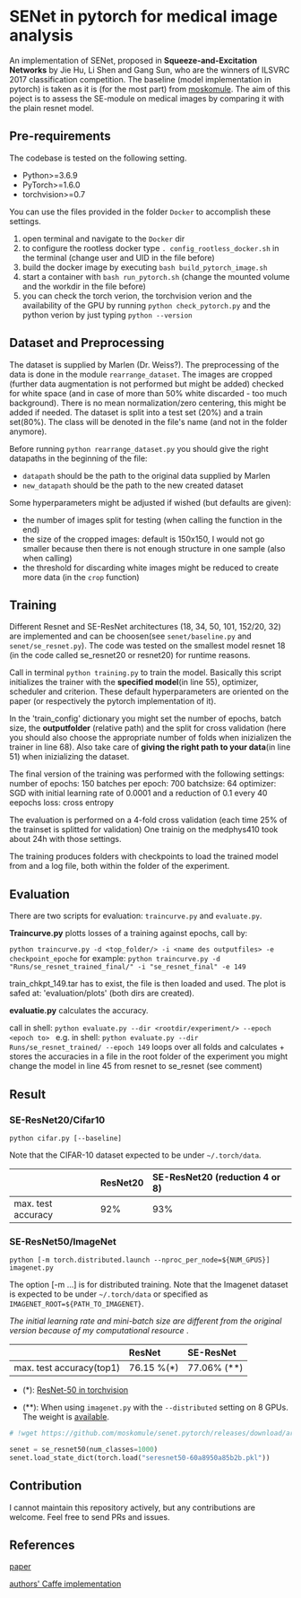 # SENet in pytorch for medical image analysis

An implementation of SENet, proposed in **Squeeze-and-Excitation Networks** by Jie Hu, Li Shen and Gang Sun, who are the winners of ILSVRC 2017 classification competition. The baseline (model implementation in pytorch) is taken as it is (for the most part) from [moskomule](https://github.com/moskomule/senet.pytorch/tree/58844943617b5215f2d3eab149735ac4a66ed393). The aim of this poject is to assess the SE-module on medical images by comparing it with the plain resnet model.


## Pre-requirements

The codebase is tested on the following setting.

* Python>=3.6.9
* PyTorch>=1.6.0
* torchvision>=0.7

You can use the files provided in the folder `Docker` to accomplish these settings.
1. open terminal and navigate to the `Docker` dir
2. to configure the rootless docker type `. config_rootless_docker.sh` in the terminal (change user and UID in the file before)
3. build the docker image by executing `bash build_pytorch_image.sh`
4. start a container with `bash run_pytorch.sh` (change the mounted volume and the workdir in the file before)
5. you can check the torch verion, the torchvision verion and the availability of the GPU by running `python check_pytorch.py` and the python verion by just        typing `python --version`

## Dataset and Preprocessing

The dataset is supplied by Marlen (Dr. Weiss?). The preprocessing of the data is done in the module `rearrange_dataset`. The images are cropped (further data augmentation is not performed but might be added) checked for white space (and in case of more than 50% white discarded - too much background). There is no mean normalization/zero centering, this might be added  if needed. The dataset is split into a test set (20%) and a train set(80%). The class will be denoted in the file's name (and not in the folder anymore).

Before running `python rearrange_dataset.py` you should give the right datapaths in the beginning of the file:
* `datapath` should be the path to the original data supplied by Marlen
* `new_datapath` should be the path to the new created dataset

Some hyperparameters might be adjusted if wished (but defaults are given):
- the number of images split for testing (when calling the function in the end)
- the size of the cropped images: default is 150x150, I would not go smaller because then there is not enough structure in one sample (also when calling)
- the threshold for discarding white images might be reduced to create more data (in the `crop` function)

## Training

Different Resnet and SE-ResNet architectures (18, 34, 50, 101, 152/20, 32) are implemented and can be choosen(see `senet/baseline.py` and `senet/se_resnet.py`).
The code was tested on the smallest model resnet 18 (in the code called se_resnet20 or resnet20) for runtime reasons. 

Call in terminal `python training.py` to train the model. 
Basically this script initializes the trainer with the **specified model**(in line 55), optimizer, scheduler and criterion.
These default hyperparameters are oriented on the paper (or respectively the pytorch implementation of it). 

In the 'train_config' dictionary you might set the number of epochs, batch size, the **outputfolder** (relative path)
and the split for cross validation (here you should also choose the appropriate number of folds when inizializen the trainer in line 68).
Also take care of **giving the right path to your data**(in line 51) when inizializing the dataset.

The final version of the training was performed with the following settings:
number of epochs: 150
batches per epoch: 700
batchsize: 64
optimizer: SGD with initial learning rate of 0.0001 and a reduction of 0.1 every 40 eepochs
loss: cross entropy

The evaluation is performed on a 4-fold cross validation (each time 25% of the trainset is splitted for validation)
One trainig on the medphys410 took about 24h with those settings.

The training produces folders with checkpoints to load the trained model from and a log file, both within the folder of the experiment. 

## Evaluation

There are two scripts for evaluation: `traincurve.py` and `evaluate.py`.

**Traincurve.py** plotts losses of a training against epochs, call by:
 
`python traincurve.py -d <top_folder/> -i <name des outputfiles> -e checkpoint_epoche`
for example:
`python traincurve.py -d "Runs/se_resnet_trained_final/" -i "se_resnet_final" -e 149`
 
train_chkpt_149.tar has to exist, the file is then loaded and used. The plot is safed at: 'evaluation/plots' 
(both dirs are created).

**evaluatie.py** calculates the accuracy.

call in shell: `python evaluate.py --dir <rootdir/experiment/> --epoch <epoch to> `
e.g. in shell: `python evaluate.py --dir Runs/se_resnet_trained/ --epoch 149`
loops over all folds and calculates + stores the accuracies in a file in the root folder of the experiment
you might change the model in line 45 from resnet to se_resnet (see comment)


## Result

### SE-ResNet20/Cifar10

```
python cifar.py [--baseline]
```

Note that the CIFAR-10 dataset expected to be under `~/.torch/data`.

|                  | ResNet20       | SE-ResNet20 (reduction 4 or 8)    |
|:-------------    | :------------- | :------------- |
|max. test accuracy|  92%           | 93%            |

### SE-ResNet50/ImageNet

```
python [-m torch.distributed.launch --nproc_per_node=${NUM_GPUS}] imagenet.py
```

The option [-m ...] is for distributed training. Note that the Imagenet dataset is expected to be under `~/.torch/data` or specified as `IMAGENET_ROOT=${PATH_TO_IMAGENET}`.

*The initial learning rate and mini-batch size are different from the original version because of my computational resource* .

|                  | ResNet         | SE-ResNet      |
|:-------------    | :------------- | :------------- |
|max. test accuracy(top1)|  76.15 %(*)             | 77.06% (**)          |


+ (*): [ResNet-50 in torchvision](https://pytorch.org/docs/stable/torchvision/models.html)

+ (**): When using `imagenet.py` with the `--distributed` setting on 8 GPUs. The weight is [available](https://github.com/moskomule/senet.pytorch/releases/download/archive/seresnet50-60a8950a85b2b.pkl).

```python
# !wget https://github.com/moskomule/senet.pytorch/releases/download/archive/seresnet50-60a8950a85b2b.pkl

senet = se_resnet50(num_classes=1000)
senet.load_state_dict(torch.load("seresnet50-60a8950a85b2b.pkl"))
```

## Contribution

I cannot maintain this repository actively, but any contributions are welcome. Feel free to send PRs and issues.

## References

[paper](https://arxiv.org/pdf/1709.01507.pdf)

[authors' Caffe implementation](https://github.com/hujie-frank/SENet)
